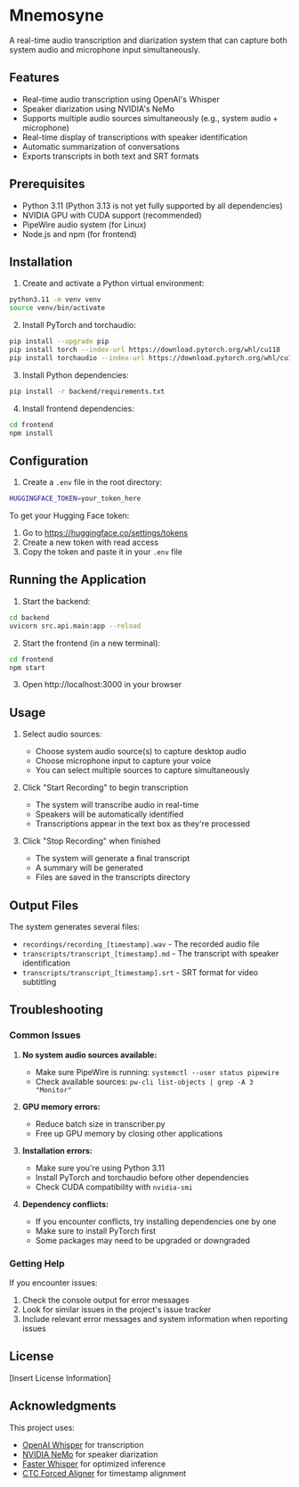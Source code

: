 # Mnemosyne

A real-time audio transcription and diarization system that can capture both system audio and microphone input simultaneously.

## Features

- Real-time audio transcription using OpenAI's Whisper
- Speaker diarization using NVIDIA's NeMo
- Supports multiple audio sources simultaneously (e.g., system audio + microphone)
- Real-time display of transcriptions with speaker identification
- Automatic summarization of conversations
- Exports transcripts in both text and SRT formats

## Prerequisites

- Python 3.11 (Python 3.13 is not yet fully supported by all dependencies)
- NVIDIA GPU with CUDA support (recommended)
- PipeWire audio system (for Linux)
- Node.js and npm (for frontend)

## Installation

1. Create and activate a Python virtual environment:
```bash
python3.11 -m venv venv
source venv/bin/activate
```

2. Install PyTorch and torchaudio:
```bash
pip install --upgrade pip
pip install torch --index-url https://download.pytorch.org/whl/cu118
pip install torchaudio --index-url https://download.pytorch.org/whl/cu118
```

3. Install Python dependencies:
```bash
pip install -r backend/requirements.txt
```

4. Install frontend dependencies:
```bash
cd frontend
npm install
```

## Configuration

1. Create a `.env` file in the root directory:
```bash
HUGGINGFACE_TOKEN=your_token_here
```

To get your Hugging Face token:
1. Go to https://huggingface.co/settings/tokens
2. Create a new token with read access
3. Copy the token and paste it in your `.env` file

## Running the Application

1. Start the backend:
```bash
cd backend
uvicorn src.api.main:app --reload
```

2. Start the frontend (in a new terminal):
```bash
cd frontend
npm start
```

3. Open http://localhost:3000 in your browser

## Usage

1. Select audio sources:
   - Choose system audio source(s) to capture desktop audio
   - Choose microphone input to capture your voice
   - You can select multiple sources to capture simultaneously

2. Click "Start Recording" to begin transcription
   - The system will transcribe audio in real-time
   - Speakers will be automatically identified
   - Transcriptions appear in the text box as they're processed

3. Click "Stop Recording" when finished
   - The system will generate a final transcript
   - A summary will be generated
   - Files are saved in the transcripts directory

## Output Files

The system generates several files:
- `recordings/recording_[timestamp].wav` - The recorded audio file
- `transcripts/transcript_[timestamp].md` - The transcript with speaker identification
- `transcripts/transcript_[timestamp].srt` - SRT format for video subtitling

## Troubleshooting

### Common Issues

1. **No system audio sources available:**
   - Make sure PipeWire is running: `systemctl --user status pipewire`
   - Check available sources: `pw-cli list-objects | grep -A 3 "Monitor"`

2. **GPU memory errors:**
   - Reduce batch size in transcriber.py
   - Free up GPU memory by closing other applications

3. **Installation errors:**
   - Make sure you're using Python 3.11
   - Install PyTorch and torchaudio before other dependencies
   - Check CUDA compatibility with `nvidia-smi`

4. **Dependency conflicts:**
   - If you encounter conflicts, try installing dependencies one by one
   - Make sure to install PyTorch first
   - Some packages may need to be upgraded or downgraded

### Getting Help

If you encounter issues:
1. Check the console output for error messages
2. Look for similar issues in the project's issue tracker
3. Include relevant error messages and system information when reporting issues

## License

[Insert License Information]

## Acknowledgments

This project uses:
- [OpenAI Whisper](https://github.com/openai/whisper) for transcription
- [NVIDIA NeMo](https://github.com/NVIDIA/NeMo) for speaker diarization
- [Faster Whisper](https://github.com/guillaumekln/faster-whisper) for optimized inference
- [CTC Forced Aligner](https://github.com/MahmoudAshraf97/ctc-forced-aligner) for timestamp alignment
